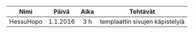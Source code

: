 | Nimi | Päivä | Aika | Tehtävät |
|:----:|:----:|:----:|:----:|
| HessuHopo | 1.1.2016 | 3 h | templaattin sivujen käpistelylä |
